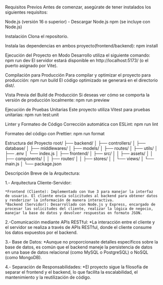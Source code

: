 Requisitos Previos
Antes de comenzar, asegúrate de tener instalados los siguientes requisitos:

Node.js (versión 16 o superior) - Descargar Node.js
npm (se incluye con Node.js)


Instalación
Clona el repositorio.

Instala las dependencias en ambos proyecto(frontend/backend):
npm install

Ejecución del Proyecto en Modo Desarrollo
utiliza el siguiente comando:
npm run dev
El servidor estará disponible en http://localhost:5173/ (o el puerto asignado por Vite).

Compilación para Producción
Para compilar y optimizar el proyecto para producción:
npm run build
El código optimizado se generará en el directorio dist/.

Vista Previa del Build de Producción
Si deseas ver cómo se comporta la versión de producción localmente:
npm run preview

Ejecución de Pruebas Unitarias
Este proyecto utiliza Vitest para pruebas unitarias:
npm run test:unit

Linter y Formateo de Código
Corrección automática con ESLint:
npm run lint

Formateo del código con Prettier:
npm run format

Estructura del Proyecto
root/
├── backend/
│   ├── controllers/
│   ├── database/
│   ├── middlewares/
│   ├── models/
│   ├── routes/
│   ├── utils/
│   ├── .env
│   └── index.js
│
├── frontend/
│   ├── src/
│   │   ├── assets/
│   │   ├── components/
│   │   ├── router/
│   │   ├── stores/
│   │   └── views/
│   └── main.js
│
└── package.json


Descripción Breve de la Arquitectura:

1.- Arquitectura Cliente-Servidor:

    *Frontend (Cliente): Implementado con Vue 3 para manejar la interfaz de usuario. El cliente envía solicitudes al backend para obtener datos y renderizar la información de manera interactiva.
    *Backend (Servidor): Desarrollado con Node.js y Express, encargado de procesar las solicitudes del cliente, realizar la lógica de negocio, manejar la base de datos y devolver respuestas en formato JSON.

2.-Comunicación mediante APIs RESTful:
    *La interacción entre el cliente y el servidor se realiza a través de APIs RESTful, donde el cliente consume los datos expuestos por el backend.

3.- Base de Datos:
    *Aunque no proporcionaste detalles específicos sobre la base de datos, es común que el backend maneje la persistencia de datos en una base de datos relacional (como MySQL o PostgreSQL) o NoSQL (como MongoDB).

4.- Separación de Responsabilidades:
    *El proyecto sigue la filosofía de separar el frontend y el backend, lo que facilita la escalabilidad, el mantenimiento y la reutilización de código.

